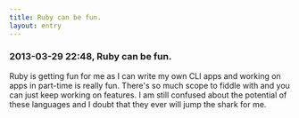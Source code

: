 ```yaml
---
title: Ruby can be fun.
layout: entry
---
```

### 2013-03-29 22:48, Ruby can be fun. 

Ruby is getting fun for me as I can write my own CLI apps and working on apps in part-time is really fun. There's so much scope to fiddle with and you can just keep working on features. I am still confused about the potential of these languages and I doubt that they ever will jump the shark for me. 
